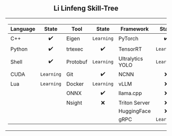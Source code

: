 ## <div align="center">Li Linfeng Skill-Tree </div> 
<div align="center">
<table>
  <tr>
    <td>
      <div>
        
| Language  | State       | Tool       | State       | Framework           | State       |
|-----------|:-----------:|------------|:-----------:|---------------------|:-----------:|
| C++       | ✔️          | Eigen      | ```Learning``` | PyTorch             | ✔️          |
| Python    | ✔️          | trtexec    | ✔️          | TensorRT            | ```Learning``` |
| Shell     | ✔️          | Protobuf   | ```Learning``` | Ultralytics YOLO    | ```Learning``` |
| CUDA      | ```Learning``` | Git      | ✔️          | NCNN                | ❌          |
| Lua       | ```Learning``` | Docker    | ```Learning``` | vLLM                | ❌          |
|           |             | ONNX       | ✔️          | llama.cpp           | ❌          |
|           |             | Nsight     | ❌          | Triton Server       | ❌          |
|           |             |            |             | HuggingFace         | ❌          |
|           |             |            |             | gRPC                | ```Learning``` |

 </div> 
    </td>
    <td>
    <img src="https://github-readme-stats.vercel.app/api/top-langs/?username=akira4O4&layout=donut-vertical&theme=vue-dark" align="center" />
   </td>
  </tr>
</table>
 </div> 


